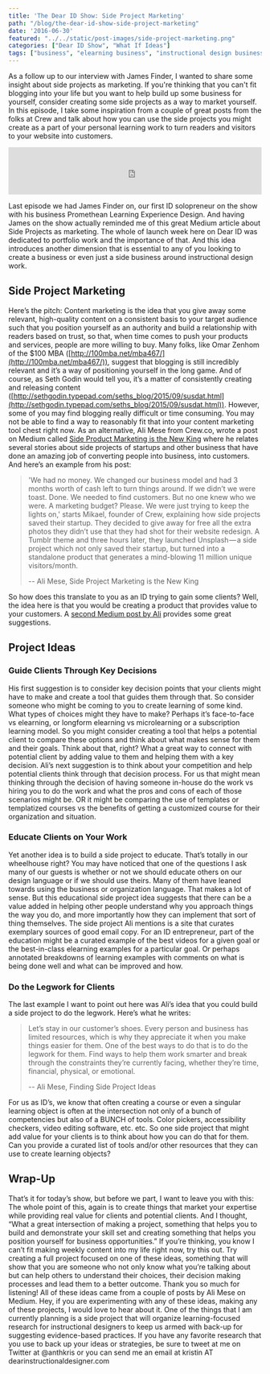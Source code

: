 ```yaml
---
title: 'The Dear ID Show: Side Project Marketing'
path: "/blog/the-dear-id-show-side-project-marketing"
date: '2016-06-30'
featured: "../../static/post-images/side-project-marketing.png"
categories: ["Dear ID Show", "What If Ideas"]
tags: ["business", "elearning business", "instructional design business", "marketing", "side projects"]
---
```


As a follow up to our interview with James Finder, I wanted to share some insight about side projects as marketing. If you're thinking that you can't fit blogging into your life but you want to help build up some business for yourself, consider creating some side projects as a way to market yourself. In this episode, I take some inspiration from a couple of great posts from the folks at Crew and talk about how you can use the side projects you might create as a part of your personal learning work to turn readers and visitors to your website into customers.

<iframe src="https://simplecast.com/e/38418?style=medium-light" width="100%" height="94px" frameborder="0" scrolling="no" seamless=""></iframe>

Last episode we had James Finder on, our first ID solopreneur on the show with his business Promethean Learning Experience Design. And having James on the show actually reminded me of this great Medium article about Side Projects as marketing. The whole of launch week here on Dear ID was dedicated to portfolio work and the importance of that. And this idea introduces another dimension that is essential to any of you looking to create a business or even just a side business around instructional design work.

## Side Project Marketing

Here’s the pitch: Content marketing is the idea that you give away some relevant, high-quality content on a consistent basis to your target audience such that you position yourself as an authority and build a relationship with readers based on trust, so that, when time comes to push your products and services, people are more willing to buy. Many folks, like Omar Zenhom of the $100 MBA ([http://100mba.net/mba467/](http://100mba.net/mba467/)), suggest that blogging is still incredibly relevant and it’s a way of positioning yourself in the long game. And of course, as Seth Godin would tell you, it’s a matter of consistently creating and releasing content ([http://sethgodin.typepad.com/seths_blog/2015/09/susdat.html](http://sethgodin.typepad.com/seths_blog/2015/09/susdat.html)). However, some of you may find blogging really difficult or time consuming. You may not be able to find a way to reasonably fit that into your content marketing tool chest right now. As an alternative, Ali Mese from Crew.co, wrote a post on Medium called [Side Product Marketing is the New King](https://medium.com/swlh/side-product-marketing-is-the-new-king-a75c4ed0c0c5#.p49gvdrks) where he relates several stories about side projects of startups and other business that have done an amazing job of converting people into business, into customers. And here’s an example from his post:

> 'We had no money. We changed our business model and had 3 months worth of cash left to turn things around. If we didn’t we were toast. Done. We needed to find customers. But no one knew who we were. A marketing budget? Please. We were just trying to keep the lights on,' starts Mikael, founder of Crew, explaining how side projects saved their startup. They decided to give away for free all the extra photos they didn’t use that they had shot for their website redesign. A Tumblr theme and three hours later, they launched Unsplash — a side project which not only saved their startup, but turned into a standalone product that generates a mind-blowing 11 million unique visitors/month.
>
> -- Ali Mese, Side Project Marketing is the New King

So how does this translate to you as an ID trying to gain some clients? Well, the idea here is that you would be creating a product that provides value to your customers. A [second Medium post by Ali](https://medium.com/swlh/finding-side-project-ideas-2248933214be#.gvg1nqfg3) provides some great suggestions.

## Project Ideas

### Guide Clients Through Key Decisions

His first suggestion is to consider key decision points that your clients might have to make and create a tool that guides them through that. So consider someone who might be coming to you to create learning of some kind. What types of choices might they have to make? Perhaps it’s face-to-face vs elearning, or longform elearning vs microlearning or a subscription learning model. So you might consider creating a tool that helps a potential client to compare these options and think about what makes sense for them and their goals. Think about that, right? What a great way to connect with potential client by adding value to them and helping them with a key decision. Ali’s next suggestion is to think about your competition and help potential clients think through that decision process. For us that might mean thinking through the decision of having someone in-house do the work vs hiring you to do the work and what the pros and cons of each of those scenarios might be. OR it might be comparing the use of templates or templatized courses vs the benefits of getting a customized course for their organization and situation.

### Educate Clients on Your Work

Yet another idea is to build a side project to educate. That’s totally in our wheelhouse right? You may have noticed that one of the questions I ask many of our guests is whether or not we should educate others on our design language or if we should use theirs. Many of them have leaned towards using the business or organization language. That makes a lot of sense. But this educational side project idea suggests that there can be a value added in helping other people understand why you approach things the way you do, and more importantly how they can implement that sort of thing themselves. The side project Ali mentions is a site that curates exemplary sources of good email copy. For an ID entrepreneur, part of the education might be a curated example of the best videos for a given goal or the best-in-class elearning examples for a particular goal. Or perhaps annotated breakdowns of learning examples with comments on what is being done well and what can be improved and how.

### Do the Legwork for Clients

The last example I want to point out here was Ali’s idea that you could build a side project to do the legwork. Here’s what he writes:

> Let’s stay in our customer’s shoes. Every person and business has limited resources, which is why they appreciate it when you make things easier for them. One of the best ways to do that is to do the legwork for them. Find ways to help them work smarter and break through the constraints they’re currently facing, whether they’re time, financial, physical, or emotional.
>
> -- Ali Mese, Finding Side Project Ideas

For us as ID’s, we know that often creating a course or even a singular learning object is often at the intersection not only of a bunch of competencies but also of a BUNCH of tools. Color pickers, accessibility checkers, video editing software, etc. etc. So one side project that might add value for your clients is to think about how you can do that for them. Can you provide a curated list of tools and/or other resources that they can use to create learning objects?

## Wrap-Up

That’s it for today’s show, but before we part, I want to leave you with this: The whole point of this, again is to create things that market your expertise while providing real value for clients and potential clients. And I thought, “What a great intersection of making a project, something that helps you to build and demonstrate your skill set and creating something that helps you position yourself for business opportunities.” If you’re thinking, you know I can’t fit making weekly content into my life right now, try this out. Try creating a full project focused on one of these ideas, something that will show that you are someone who not only know what you’re talking about but can help others to understand their choices, their decision making processes and lead them to a better outcome. Thank you so much for listening! All of these ideas came from a couple of posts by Ali Mese on Medium. Hey, if you are experimenting with any of these ideas, making any of these projects, I would love to hear about it. One of the things that I am currently planning is a side project that will organize learning-focused research for instructional designers to keep us armed with back-up for suggesting evidence-based practices. If you have any favorite research that you use to back up your ideas or strategies, be sure to tweet at me on Twitter at @anthkris or you can send me an email at kristin AT dearinstructionaldesigner.com
